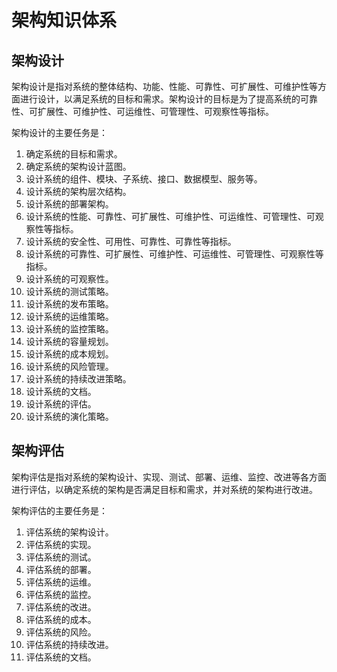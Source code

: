 # 架构知识体系

## 架构设计

架构设计是指对系统的整体结构、功能、性能、可靠性、可扩展性、可维护性等方面进行设计，以满足系统的目标和需求。架构设计的目标是为了提高系统的可靠性、可扩展性、可维护性、可运维性、可管理性、可观察性等指标。

架构设计的主要任务是：

1. 确定系统的目标和需求。
2. 确定系统的架构设计蓝图。
3. 设计系统的组件、模块、子系统、接口、数据模型、服务等。
4. 设计系统的架构层次结构。
5. 设计系统的部署架构。
6. 设计系统的性能、可靠性、可扩展性、可维护性、可运维性、可管理性、可观察性等指标。
7. 设计系统的安全性、可用性、可靠性、可靠性等指标。
8. 设计系统的可靠性、可扩展性、可维护性、可运维性、可管理性、可观察性等指标。
9. 设计系统的可观察性。
10. 设计系统的测试策略。
11. 设计系统的发布策略。
12. 设计系统的运维策略。
13. 设计系统的监控策略。
14. 设计系统的容量规划。
15. 设计系统的成本规划。
16. 设计系统的风险管理。
17. 设计系统的持续改进策略。
18. 设计系统的文档。
19. 设计系统的评估。
20. 设计系统的演化策略。


## 架构评估

架构评估是指对系统的架构设计、实现、测试、部署、运维、监控、改进等各方面进行评估，以确定系统的架构是否满足目标和需求，并对系统的架构进行改进。

架构评估的主要任务是：

1. 评估系统的架构设计。
2. 评估系统的实现。
3. 评估系统的测试。
4. 评估系统的部署。
5. 评估系统的运维。
6. 评估系统的监控。
7. 评估系统的改进。
8. 评估系统的成本。
9. 评估系统的风险。
10. 评估系统的持续改进。
11. 评估系统的文档。    